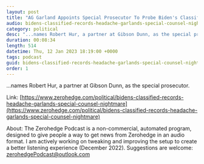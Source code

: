 ```yaml
---
layout: post
title: "AG Garland Appoints Special Prosecutor To Probe Biden's Classified Docs Mishandling"
audio: bidens-classified-records-headache-garlands-special-counsel-nightmare-1
category: political
desc: "...names Robert Hur, a partner at Gibson Dunn, as the special prosecutor."
duration: 00:08:34
length: 514
datetime: Thu, 12 Jan 2023 18:19:00 +0000
tags: podcast
guid: bidens-classified-records-headache-garlands-special-counsel-nightmare-0
order: 1
---
```

...names Robert Hur, a partner at Gibson Dunn, as the special prosecutor.

Link: [https://www.zerohedge.com/political/bidens-classified-records-headache-garlands-special-counsel-nightmare](https://www.zerohedge.com/political/bidens-classified-records-headache-garlands-special-counsel-nightmare)

About: The Zerohedge Podcast is a non-commercial, automated program, designed to give people a way to get news from Zerohedge in an audio format.  I am actively working on tweaking and improving the setup to create a better listening experience (December 2022).  Suggestions are welcome: [zerohedgePodcast@outlook.com](mailto:zerohedgePodcast@outlook.com)